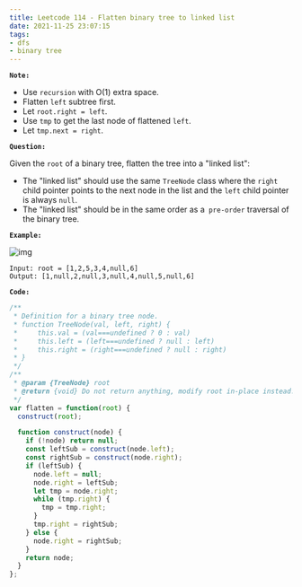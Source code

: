 ```yaml
---
title: Leetcode 114 - Flatten binary tree to linked list
date: 2021-11-25 23:07:15
tags:
- dfs
- binary tree
---
```

**`Note:`**
- Use `recursion` with O(1) extra space.
- Flatten `left` subtree first.
- Let `root.right = left`.
- Use `tmp` to get the last node of flattened `left`.
- Let `tmp.next = right`. 

**`Question:`**

Given the `root` of a binary tree, flatten the tree into a "linked list":

- The "linked list" should use the same `TreeNode` class where the `right` child pointer points to the next node in the list and the `left` child pointer is always `null`.
- The "linked list" should be in the same order as a` pre-order` traversal of the binary tree.

**`Example:`**

![img](https://assets.leetcode.com/uploads/2021/01/14/flaten.jpg)
```
Input: root = [1,2,5,3,4,null,6]
Output: [1,null,2,null,3,null,4,null,5,null,6]
```

**`Code:`**
```javascript
/**
 * Definition for a binary tree node.
 * function TreeNode(val, left, right) {
 *     this.val = (val===undefined ? 0 : val)
 *     this.left = (left===undefined ? null : left)
 *     this.right = (right===undefined ? null : right)
 * }
 */
/**
 * @param {TreeNode} root
 * @return {void} Do not return anything, modify root in-place instead.
 */
var flatten = function(root) {
  construct(root);

  function construct(node) {
    if (!node) return null;
    const leftSub = construct(node.left);
    const rightSub = construct(node.right);
    if (leftSub) {
      node.left = null;
      node.right = leftSub;
      let tmp = node.right;
      while (tmp.right) {
        tmp = tmp.right;
      }
      tmp.right = rightSub;
    } else {
      node.right = rightSub;
    }
    return node;
  }
};
```
